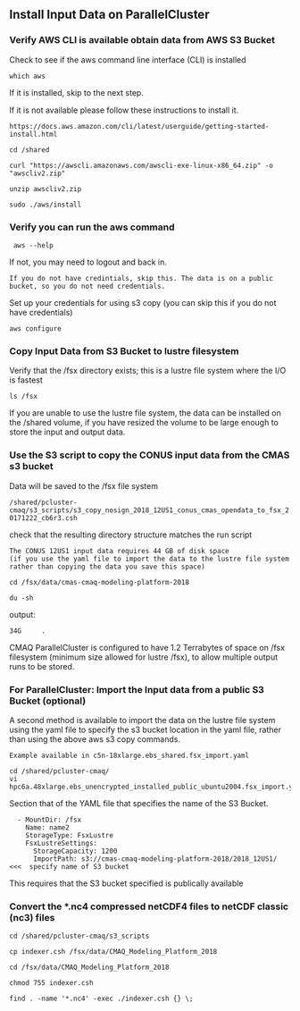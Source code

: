 ## Install Input Data on ParallelCluster

### Verify AWS CLI is available obtain data from AWS S3 Bucket

Check to see if the aws command line interface (CLI) is installed

`which aws`

If it is installed, skip to the next step.

If it is not available please follow these instructions to install it.

```{seealso}
https://docs.aws.amazon.com/cli/latest/userguide/getting-started-install.html
```

`cd /shared`

`curl "https://awscli.amazonaws.com/awscli-exe-linux-x86_64.zip" -o "awscliv2.zip"`

`unzip awscliv2.zip`

`sudo ./aws/install`

### Verify you can run the aws command

` aws --help`

If not, you may need to logout and back in.

```{note}
If you do not have credintials, skip this. The data is on a public bucket, so you do not need credentials.
```

Set up your credentials for using s3 copy (you can skip this if you do not have credentials)

`aws configure`


### Copy Input Data from S3 Bucket to lustre filesystem

Verify that the /fsx directory exists; this is a lustre file system where the I/O is fastest

`ls /fsx`

If you are unable to use the lustre file system, the data can be installed on the /shared volume, if you have resized the volume to be large enough to store the input and output data.

### Use the S3 script to copy the CONUS input data from the CMAS s3 bucket
Data will be saved to the /fsx file system

`/shared/pcluster-cmaq/s3_scripts/s3_copy_nosign_2018_12US1_conus_cmas_opendata_to_fsx_20171222_cb6r3.csh`

check that the resulting directory structure matches the run script

```{note}
The CONUS 12US1 input data requires 44 GB of disk space  
(if you use the yaml file to import the data to the lustre file system rather than copying the data you save this space)
```

`cd /fsx/data/cmas-cmaq-modeling-platform-2018`

`du -sh`

output:

```
34G     .
```

CMAQ ParallelCluster is configured to have 1.2 Terrabytes of space on /fsx filesystem (minimum size allowed for lustre /fsx), to allow multiple output runs to be stored.


### For ParallelCluster: Import the Input data from a public S3 Bucket (optional)
A second method is available to import the data on the lustre file system using the yaml file to specify the s3 bucket location in the yaml file, rather than using the above aws s3 copy commands. 

```{seealso}
Example available in c5n-18xlarge.ebs_shared.fsx_import.yaml  
```

```
cd /shared/pcluster-cmaq/
vi hpc6a.48xlarge.ebs_unencrypted_installed_public_ubuntu2004.fsx_import.yaml  
```

Section that of the YAML file that specifies the name of the S3 Bucket.

```
  - MountDir: /fsx
    Name: name2
    StorageType: FsxLustre
    FsxLustreSettings:
      StorageCapacity: 1200
      ImportPath: s3://cmas-cmaq-modeling-platform-2018/2018_12US1/    <<<  specify name of S3 bucket
```
This requires that the S3 bucket specified is publically available

### Convert the *.nc4 compressed netCDF4 files to netCDF classic (nc3) files

`cd /shared/pcluster-cmaq/s3_scripts`

`cp indexer.csh /fsx/data/CMAQ_Modeling_Platform_2018`

`cd /fsx/data/CMAQ_Modeling_Platform_2018`

`chmod 755 indexer.csh`

`find . -name '*.nc4' -exec ./indexer.csh {} \;`



